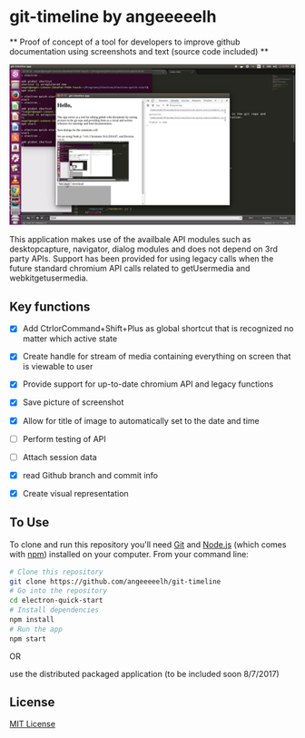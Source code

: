 # git-timeline by angeeeeelh

** Proof of concept of a tool for developers to improve github documentation using screenshots and text (source code included) **

![Image of from git-timeline](https://github.com/angeeeeelh/git-timeline/blob/master/images/Mon%20Aug%2007%202017%2014-10-03%20GMT-0700%20(PDT).png)

This application makes use of the availbale API modules such as desktopcapture, navigator, dialog modules and does not depend on 3rd party APIs. Support has been provided for using legacy calls when the future standard chromium API calls related to getUsermedia and webkitgetusermedia. 

## Key functions
- [x] Add CtrlorCommand+Shift+Plus as global shortcut that is recognized no matter which active state
- [x] Create handle for stream of media containing everything on screen that is viewable to user
- [x] Provide support for up-to-date chromium API and legacy functions
- [x] Save picture of screenshot
- [x] Allow for title of image to automatically set to the date and time
- [ ] Perform testing of API
- [ ] Attach session data 
- [x] read Github branch and commit info 
- [x] Create visual representation


## To Use

To clone and run this repository you'll need [Git](https://git-scm.com) and [Node.js](https://nodejs.org/en/download/) (which comes with [npm](http://npmjs.com)) installed on your computer. From your command line:

```bash
# Clone this repository
git clone https://github.com/angeeeeelh/git-timeline
# Go into the repository
cd electron-quick-start
# Install dependencies
npm install
# Run the app
npm start
```

OR

use the distributed packaged application (to be included soon 8/7/2017)


## License

[MIT License](LICENSE.md)
